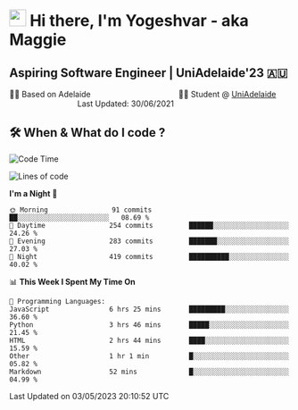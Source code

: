 <h1><img src="https://emojis.slackmojis.com/emojis/images/1531849430/4246/blob-sunglasses.gif?1531849430" width="30"/> Hi there, I'm Yogeshvar - aka Maggie</h1>

## Aspiring Software Engineer | UniAdelaide'23 🇦🇺  
🏂🏻  Based on Adelaide &nbsp;&nbsp;&nbsp;&nbsp;&nbsp;&nbsp;&nbsp;&nbsp;&nbsp;&nbsp;&nbsp;&nbsp;&nbsp;&nbsp;&nbsp;&nbsp;&nbsp;&nbsp;&nbsp;&nbsp;&nbsp;&nbsp;&nbsp;&nbsp;&nbsp;&nbsp;&nbsp;&nbsp;&nbsp;&nbsp;&nbsp;&nbsp;&nbsp;&nbsp;&nbsp;&nbsp;&nbsp;&nbsp;&nbsp;👨‍💻 Student @ [UniAdelaide](https://www.adelaide.edu.au)   &nbsp;&nbsp;&nbsp;&nbsp;&nbsp;&nbsp;&nbsp;&nbsp;&nbsp;&nbsp;&nbsp;&nbsp;&nbsp;&nbsp;&nbsp;&nbsp;&nbsp;&nbsp;&nbsp;&nbsp;&nbsp;&nbsp;&nbsp;&nbsp;&nbsp;&nbsp;&nbsp;&nbsp;&nbsp;&nbsp;&nbsp;Last Updated: 30/06/2021

## 🛠 When & What do I code ?  

<!--START_SECTION:waka-->
![Code Time](http://img.shields.io/badge/Code%20Time-2%2C125%20hrs%2041%20mins-blue)

![Lines of code](https://img.shields.io/badge/From%20Hello%20World%20I%27ve%20Written-3.5%20million%20lines%20of%20code-blue)

**I'm a Night 🦉** 

```text
🌞 Morning                91 commits          ██░░░░░░░░░░░░░░░░░░░░░░░   08.69 % 
🌆 Daytime                254 commits         ██████░░░░░░░░░░░░░░░░░░░   24.26 % 
🌃 Evening                283 commits         ███████░░░░░░░░░░░░░░░░░░   27.03 % 
🌙 Night                  419 commits         ██████████░░░░░░░░░░░░░░░   40.02 % 
```


📊 **This Week I Spent My Time On** 

```text
💬 Programming Languages: 
JavaScript               6 hrs 25 mins       █████████░░░░░░░░░░░░░░░░   36.60 % 
Python                   3 hrs 46 mins       █████░░░░░░░░░░░░░░░░░░░░   21.45 % 
HTML                     2 hrs 44 mins       ████░░░░░░░░░░░░░░░░░░░░░   15.59 % 
Other                    1 hr 1 min          █░░░░░░░░░░░░░░░░░░░░░░░░   05.82 % 
Markdown                 52 mins             █░░░░░░░░░░░░░░░░░░░░░░░░   04.99 % 
```


 Last Updated on 03/05/2023 20:10:52 UTC
<!--END_SECTION:waka-->
